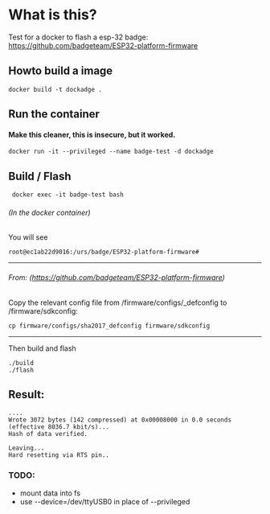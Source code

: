 # What is this?

Test for a docker to flash a esp-32 badge:
https://github.com/badgeteam/ESP32-platform-firmware

## Howto build a image
````shell script
docker build -t dockadge .
````

## Run the container
#### Make this cleaner, this is insecure, but it worked.
````shell script
docker run -it --privileged --name badge-test -d dockadge  
````


## Build / Flash
````shell script
 docker exec -it badge-test bash
````

######  (In the docker container)
You will see
```shell script
root@ec1ab22d9016:/urs/badge/ESP32-platform-firmware# 
```

***
###### From: (https://github.com/badgeteam/ESP32-platform-firmware)

Copy the relevant config file from /firmware/configs/<badge>_defconfig to /firmware/sdkconfig: 
````shell script
cp firmware/configs/sha2017_defconfig firmware/sdkconfig
````
***

Then build and flash

````shell script
./build
./flash
````

## Result:
````shell script
....
Wrote 3072 bytes (142 compressed) at 0x00008000 in 0.0 seconds (effective 8036.7 kbit/s)...
Hash of data verified.

Leaving...
Hard resetting via RTS pin..
````


### TODO: 
* mount data into fs
* use --device=/dev/ttyUSB0 in place of --privileged